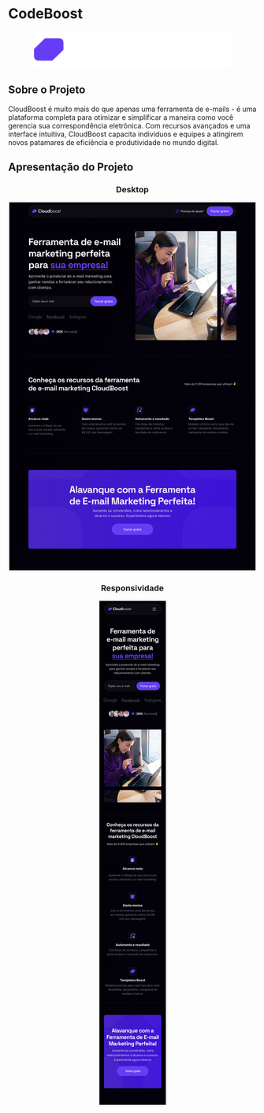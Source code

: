 # CodeBoost

<div style="text-align: center;">
    <img src="./img/logo.svg" alt="Imagem do Projeto (Responsiva)" width="400"/>
</div>

## Sobre o Projeto

CloudBoost é muito mais do que apenas uma ferramenta de e-mails - é uma plataforma completa para otimizar e simplificar a maneira como você gerencia sua correspondência eletrônica. Com recursos avançados e uma interface intuitiva, CloudBoost capacita indivíduos e equipes a atingirem novos patamares de eficiência e produtividade no mundo digital.

## Apresentação do Projeto

<div style="text-align: center;">
    <h3>Desktop</h3>
    <img src="./img/projeto-Desktop - 1440.png" alt="Imagem do Projeto (Desktop)" width="500"/>
    <h3>Responsividade</h3>
    <img src="./img/projeto-Mobile - 390.png" alt="Imagem do Projeto (Responsiva)" />
</div>
